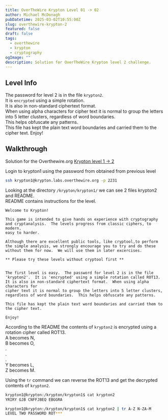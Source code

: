 ```yaml
---
title: OverTheWire Krypton Level 01 -> 02
author: Michael McDonagh
pubDatetime: 2025-03-02T10:55:00Z
slug: overthewire-krypton-2
featured: false
draft: false
tags:
  - overthewire
  - krypton
  - cryptography
ogImage: ""
description: Solution for OverTheWire Krypton level 2 challenge.
---
```


## Level Info  

The password for level 2 is in the file `krypton2`.  
It is `encrypted` using a simple rotation.  
It is also in non-standard ciphertext format.  
When using alpha characters for cipher text it is normal to group the letters into 5 letter clusters, regardless of word boundaries.  
This helps obfuscate any patterns.  
This file has kept the plain text word boundaries and carried them to the cipher text. Enjoy!

## Walkthrough

Solution for the Overthewire.org [Krypton level 1 -> 2](https://overthewire.org/wargames/krypton/krypton1.html)

Login to krypton1 using the password from obtained from previous level

```bash
ssh krypton1@krypton.labs.overthewire.org -p 2231
```

Looking at the directory `/krypton/krypton1/` we can see 2 files krypton2 and README.  
README contains instructions for the level.

```text
Welcome to Krypton!

This game is intended to give hands on experience with cryptography
and cryptanalysis.  The levels progress from classic ciphers, to modern,
easy to harder.

Although there are excellent public tools, like cryptool,to perform
the simple analysis, we strongly encourage you to try and do these
without them for now.  We will use them in later excercises.

** Please try these levels without cryptool first **


The first level is easy.  The password for level 2 is in the file
'krypton2'.  It is 'encrypted' using a simple rotation called ROT13.
It is also in non-standard ciphertext format.  When using alpha characters for
cipher text it is normal to group the letters into 5 letter clusters,
regardless of word boundaries.  This helps obfuscate any patterns.

This file has kept the plain text word boundaries and carried them to
the cipher text.

Enjoy!
```

According to the README the contents of `krypton2` is encrypted using a rotation cipher called ROT13.  
A becomes N,  
B becomes O,  
    .  
    .  
    .  
Y becomes L,  
Z becomes M.

Using the `tr` command we can reverse the ROT13 and get the decrypted contents of `krypton2`.

```bash
krypton1@krypton:/krypton/krypton1$ cat krypton2
YRIRY GJB CNFFJBEQ EBGGRA

krypton1@krypton:/krypton/krypton1$ cat krypton2 | tr A-Z N-ZA-M
LEVEL TWO PASSWORD ROT***
```
